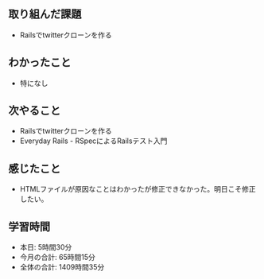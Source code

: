 ## 取り組んだ課題
- Railsでtwitterクローンを作る
## わかったこと
- 特になし
## 次やること
- Railsでtwitterクローンを作る
- Everyday Rails - RSpecによるRailsテスト入門
## 感じたこと
- HTMLファイルが原因なことはわかったが修正できなかった。明日こそ修正したい。
## 学習時間
- 本日: 5時間30分
- 今月の合計: 65時間15分
- 全体の合計: 1409時間35分
